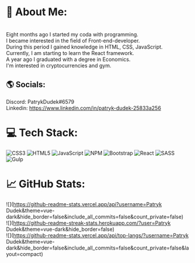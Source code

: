 # 👤 About Me:
<br>Eight months ago I started my coda with programming. <br>I became interested in the field of Front-end-developer.<br>During this period I gained knowledge in HTML, CSS, JavaScript. <br>Currently, I am starting to learn the React framework. <br>A year ago I graduated with a degree in Economics.<br>I'm interested in cryptocurrencies and gym. 


## 🌎 Socials:
Discord: PatrykDudek#6579 <br>
Linkedin: https://www.linkedin.com/in/patryk-dudek-25833a256

# 💻 Tech Stack:
![CSS3](https://img.shields.io/badge/css3-%231572B6.svg?style=for-the-badge&logo=css3&logoColor=white) ![HTML5](https://img.shields.io/badge/html5-%23E34F26.svg?style=for-the-badge&logo=html5&logoColor=white) ![JavaScript](https://img.shields.io/badge/javascript-%23323330.svg?style=for-the-badge&logo=javascript&logoColor=%23F7DF1E) ![NPM](https://img.shields.io/badge/NPM-%23000000.svg?style=for-the-badge&logo=npm&logoColor=white) ![Bootstrap](https://img.shields.io/badge/bootstrap-%23563D7C.svg?style=for-the-badge&logo=bootstrap&logoColor=white) ![React](https://img.shields.io/badge/react-%2320232a.svg?style=for-the-badge&logo=react&logoColor=%2361DAFB) ![SASS](https://img.shields.io/badge/SASS-hotpink.svg?style=for-the-badge&logo=SASS&logoColor=white) ![Gulp](https://img.shields.io/badge/GULP-%23CF4647.svg?style=for-the-badge&logo=gulp&logoColor=white)
# 📈 GitHub Stats:
![](https://github-readme-stats.vercel.app/api?username=Patryk Dudek&theme=vue-dark&hide_border=false&include_all_commits=false&count_private=false)<br/>
![](https://github-readme-streak-stats.herokuapp.com/?user=Patryk Dudek&theme=vue-dark&hide_border=false)<br/>
![](https://github-readme-stats.vercel.app/api/top-langs/?username=Patryk Dudek&theme=vue-dark&hide_border=false&include_all_commits=false&count_private=false&layout=compact)

<!-- Proudly created with GPRM ( https://gprm.itsvg.in ) -->

